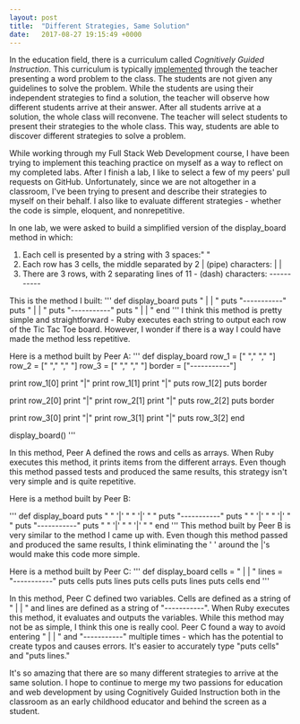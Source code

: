 ```yaml
---
layout: post
title:  "Different Strategies, Same Solution"
date:   2017-08-27 19:15:49 +0000
---
```



In the education field, there is a curriculum called *Cognitively Guided Instruction*. This curriculum is typically [implemented](http://http://minds-in-bloom.com/implement-cognitively-guided-instruction-classroom/) through the teacher presenting a word problem to the class. The students are not given any guidelines to solve the problem. While the students are using their independent strategies to find a solution, the teacher will observe how different students arrive at their answer. After all students arrive at a solution, the whole class will reconvene. The teacher will select students to present their strategies to the whole class. This way, students are able to discover different strategies to solve a problem.

While working through my Full Stack Web Development course, I have been trying to implement this teaching practice on myself as a way to reflect on my completed labs. After I finish a lab, I like to select a few of my peers' pull requests on GitHub. Unfortunately, since we are not altogether in a classroom, I've been trying to present and describe their strategies to myself on their behalf. I also like to evaluate different strategies - whether the code is simple, eloquent, and nonrepetitive.

In one lab, we were asked to build a simplified version of the display_board method in which:
1. Each cell is presented by a string with 3 spaces:"   "
2. Each row has 3 cells, the middle separated by 2 | (pipe) characters:   |   |    
3. There are 3 rows, with 2 separating lines of 11 - (dash) characters: -----------

This is the method I built:
'''
def display_board
puts "   |   |   "
puts "-----------"
puts "   |   |   "
puts "-----------"
puts "   |   |   "
end
'''
I think this method is pretty simple and straightforward - Ruby executes each string to output each row of the Tic Tac Toe board. However, I wonder if there is a way I could have made the method less repetitive.

Here is a method built by Peer A:
'''
def display_board
  row_1 = ["   ","   ","   "]
  row_2 = ["   ","   ","   "]
  row_3 = ["   ","   ","   "]
  border = ["-----------"]

  print row_1[0]
  print "|"
  print row_1[1]
  print "|"
  puts row_1[2]
  puts border

  print row_2[0]
  print "|"
  print row_2[1]
  print "|"
  puts row_2[2]
  puts border

  print row_3[0]
  print "|"
  print row_3[1]
  print "|"
  puts row_3[2]
end

display_board()
'''

In this method, Peer A defined the rows and cells as arrays. When Ruby executes this method, it prints items from the different arrays. Even though this method passed tests and produced the same results, this strategy isn't very simple and is quite repetitive.

Here is a method built by Peer B:

'''
def display_board
  puts "   " '|' "   " '|' "   "
  puts "-----------"
  puts "   " '|' "   " '|' "   "
  puts "-----------"
  puts "   " '|' "   " '|' "   "
 end
 '''
 This method built by Peer B is very similar to the method I came up with. Even though this method passed and produced the same results, I think eliminating the ' ' around the |'s would make this code more simple.
 
 Here is a method built by Peer C:
 '''
 def display_board
  cells = "   |   |   "
  lines = "-----------"
  puts cells
  puts lines
  puts cells
  puts lines
  puts cells
end
'''

In this method, Peer C defined two variables. Cells are defined as a string of "   |   |   " and lines are defined as a string of "-----------". When Ruby executes this method, it evaluates and outputs the variables. While this method may not be as simple, I think this one is really cool. Peer C found a way to avoid entering "   |   |   "  and "-----------" multiple times - which has the potential to create typos and causes errors. It's easier to accurately type "puts cells" and "puts lines."

It's so amazing that there are so many different strategies to arrive at the same solution. I hope to continue to merge my two passions for education and web development by using Cognitively Guided Instruction both in the classroom as an early childhood educator and behind the screen as a student.
